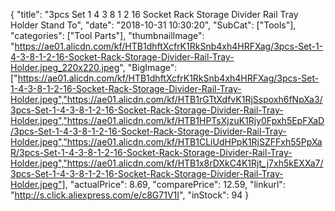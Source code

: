 {
	"title": "3pcs Set 1 4  3 8  1 2  16 Socket Rack Storage Divider Rail Tray Holder Stand To",
	"date": "2018-10-31 10:30:20",
	"SubCat": ["Tools"],
	"categories": ["Tool Parts"],
	"thumbnailImage": "https://ae01.alicdn.com/kf/HTB1dhftXcfrK1RkSnb4xh4HRFXag/3pcs-Set-1-4-3-8-1-2-16-Socket-Rack-Storage-Divider-Rail-Tray-Holder.jpeg_220x220.jpeg",
	"BigImage": ["https://ae01.alicdn.com/kf/HTB1dhftXcfrK1RkSnb4xh4HRFXag/3pcs-Set-1-4-3-8-1-2-16-Socket-Rack-Storage-Divider-Rail-Tray-Holder.jpeg","https://ae01.alicdn.com/kf/HTB1rGTtXdfvK1RjSspoxh6fNpXa3/3pcs-Set-1-4-3-8-1-2-16-Socket-Rack-Storage-Divider-Rail-Tray-Holder.jpeg","https://ae01.alicdn.com/kf/HTB1HPTsXjzuK1Rjy0Fpxh5EpFXaD/3pcs-Set-1-4-3-8-1-2-16-Socket-Rack-Storage-Divider-Rail-Tray-Holder.jpeg","https://ae01.alicdn.com/kf/HTB1CLiUdHPpK1RjSZFFxh55PpXaR/3pcs-Set-1-4-3-8-1-2-16-Socket-Rack-Storage-Divider-Rail-Tray-Holder.jpeg","https://ae01.alicdn.com/kf/HTB1x8rDXkC4K1Rjt_j7xh5kEXXa7/3pcs-Set-1-4-3-8-1-2-16-Socket-Rack-Storage-Divider-Rail-Tray-Holder.jpeg"],
	"actualPrice": 8.69,
	"comparePrice": 12.59,
	"linkurl": "http://s.click.aliexpress.com/e/c8G71V1I",
	"inStock": 94
}
